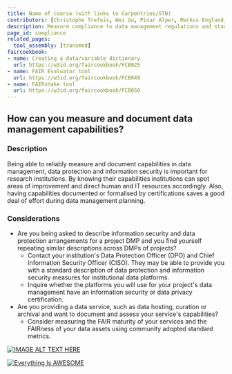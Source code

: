 ```yaml
---
title: Name of course (with links to Carpentries/GTN)
contributors: [Christophe Trefois, Wei Gu, Pinar Alper, Markus Englund, Vera Ortseifen]
description: Measure compliance to data management regulations and standards.
page_id: compliance
related_pages:
  tool_assembly: [transmed]
faircookbook:
- name: Creating a data/variable dictionary
  url: https://w3id.org/faircookbook/FCB025
- name: FAIR Evaluator tool
  url: https://w3id.org/faircookbook/FCB049
- name: FAIRshake tool
  url: https://w3id.org/faircookbook/FCB050
---
```


## How can you measure and document data management capabilities?

### Description

Being able to reliably measure and document capabilities in data management, data protection and information security is important for research institutions.
By knowing their capabilities institutions can spot areas of improvement and direct human and IT resources accordingly. Also, having capabilities documented or formalised by certifications saves a good deal of effort during data management planning.


### Considerations

* Are you being asked to describe information security and data protection arrangements for a project DMP and you find yourself repeating similar descriptions across DMPs of projects?
  *  Contact your institution's Data Protection Officer (DPO) and Chief Information Security Officer (CISO). They may be able to provide you with a standard description of data protection and information security measures for institutional data platforms.
  *  Inquire whether the platforms you will use for your project's data management have an information security or data privacy certification.
* Are you providing a data service, such as data hosting, curation or archival and want to document and assess your service's capabilities?  
  *  Consider measuring the FAIR maturity of your services and the FAIRness of your data assets using community adopted standard metrics.




[![IMAGE ALT TEXT HERE](https://img.youtube.com/vi/4NxoWK0uAmk/0.jpg)](https://www.youtube.com/watch?v=4NxoWK0uAmk)


[![Everything Is AWESOME](https://yt-embed.herokuapp.com/embed?v=4NxoWK0uAmk)](https://www.youtube.com/watch?v=4NxoWK0uAmk)
